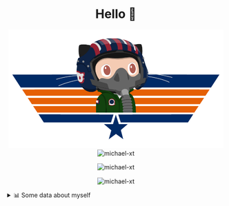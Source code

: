 <h1 align="center">Hello 👋</h1>


<p align="center"><img src="https://raw.githubusercontent.com/Michael-xT/Michael-xT/main/.github/topguntocat.png" width=500>
 <br>
<img src="https://komarev.com/ghpvc/?username=michael-xt&style=for-the-badge" alt="michael-xt" /> 
</p>

<p align="center"><img align="center" src="https://github-readme-stats.vercel.app/api/top-langs/?username=michael-xt&layout=compact&theme=dark&show_icons=true" alt="michael-xt" /></p>
<p align="center"><img align="center" src="https://github-readme-stats.vercel.app/api?username=michael-xt&show_icons=true&theme=dark&show_icons=true" alt="michael-xt" /></p>

<details align="left"><summary>📊 Some data about myself</summary>
<p>

<!--START_SECTION:waka-->
![Code Time](http://img.shields.io/badge/Code%20Time-773%20hrs%2010%20mins-blue)

**🐱 My GitHub Data** 

> 📦 4.0 MB Used in GitHub's Storage 
 > 
> 🏆 10 Contributions in the Year 2023
 > 
> 🚫 Not Opted to Hire
 > 
> 📜 11 Public Repositories 
 > 
> 🔑 27 Private Repositories 
 > 
**I'm an Early 🐤** 

```text
🌞 Morning                190 commits         ██████░░░░░░░░░░░░░░░░░░░   22.78 % 
🌆 Daytime                310 commits         █████████░░░░░░░░░░░░░░░░   37.17 % 
🌃 Evening                330 commits         ██████████░░░░░░░░░░░░░░░   39.57 % 
🌙 Night                  4 commits           ░░░░░░░░░░░░░░░░░░░░░░░░░   00.48 % 
```
📅 **I'm Most Productive on Thursday** 

```text
Monday                   136 commits         ████░░░░░░░░░░░░░░░░░░░░░   16.31 % 
Tuesday                  129 commits         ████░░░░░░░░░░░░░░░░░░░░░   15.47 % 
Wednesday                109 commits         ███░░░░░░░░░░░░░░░░░░░░░░   13.07 % 
Thursday                 187 commits         ██████░░░░░░░░░░░░░░░░░░░   22.42 % 
Friday                   73 commits          ██░░░░░░░░░░░░░░░░░░░░░░░   08.75 % 
Saturday                 103 commits         ███░░░░░░░░░░░░░░░░░░░░░░   12.35 % 
Sunday                   97 commits          ███░░░░░░░░░░░░░░░░░░░░░░   11.63 % 
```


📊 **This Week I Spent My Time On** 

```text
🔥 Editors: 
VS Code                  15 hrs 22 mins      ████████████████████████░   94.80 % 
Visual Studio            50 mins             █░░░░░░░░░░░░░░░░░░░░░░░░   05.20 % 

💻 Operating System: 
Windows                  16 hrs 12 mins      █████████████████████████   100.00 % 
```

**I Mostly Code in JavaScript** 

```text
JavaScript               10 repos            ███████░░░░░░░░░░░░░░░░░░   27.78 % 
Java                     9 repos             ██████░░░░░░░░░░░░░░░░░░░   25.00 % 
C#                       4 repos             ███░░░░░░░░░░░░░░░░░░░░░░   11.11 % 
C                        2 repos             █░░░░░░░░░░░░░░░░░░░░░░░░   05.56 % 
Go                       1 repo              █░░░░░░░░░░░░░░░░░░░░░░░░   02.78 % 
```



**Timeline**

![Lines of Code chart](https://raw.githubusercontent.com/Michael-xT/Michael-xT/main/assets/bar_graph.png)


 Last Updated on 15/04/2023 06:43:58 UTC
<!--END_SECTION:waka-->
</p>
